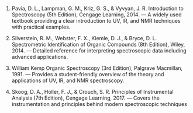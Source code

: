 1. Pavia, D. L., Lampman, G. M., Kriz, G. S., & Vyvyan, J. R.
Introduction to Spectroscopy (5th Edition), Cengage Learning, 2014.
— A widely used textbook providing a clear introduction to UV, IR, and NMR techniques with practical examples.


2. Silverstein, R. M., Webster, F. X., Kiemle, D. J., & Bryce, D. L.
Spectrometric Identification of Organic Compounds (8th Edition), Wiley, 2014.
— Detailed reference for interpreting spectroscopic data including advanced applications.


3. William Kemp
Organic Spectroscopy (3rd Edition), Palgrave Macmillan, 1991.
— Provides a student-friendly overview of the theory and applications of UV, IR, and NMR spectroscopy.


4. Skoog, D. A., Holler, F. J., & Crouch, S. R.
Principles of Instrumental Analysis (7th Edition), Cengage Learning, 2017.
— Covers the instrumentation and principles behind modern spectroscopic techniques
